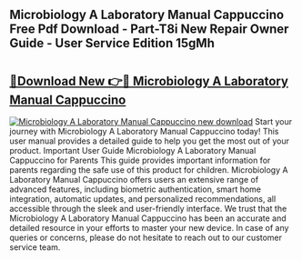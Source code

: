 ## Microbiology A Laboratory Manual Cappuccino Free Pdf Download - Part-T8i New Repair Owner Guide - User Service Edition 15gMh

# <h2><a href="http://cf12928.oget.top/?id=Microbiology+A+Laboratory+Manual+Cappuccino">🔗Download New 👉🔴 Microbiology A Laboratory Manual Cappuccino</a></h2>

[![Microbiology A Laboratory Manual Cappuccino new download](https://i.imgur.com/5g1atiW.png)](http://cf12928.oget.top/?id=Microbiology+A+Laboratory+Manual+Cappuccino)
Start your journey with Microbiology A Laboratory Manual Cappuccino today! This user manual provides a detailed guide to help you get the most out of your product. Important User Guide Microbiology A Laboratory Manual Cappuccino for Parents This guide provides important information for parents regarding the safe use of this product for children. Microbiology A Laboratory Manual Cappuccino offers users an extensive range of advanced features, including biometric authentication, smart home integration, automatic updates, and personalized recommendations, all accessible through the sleek and user-friendly interface. We trust that the Microbiology A Laboratory Manual Cappuccino has been an accurate and detailed resource in your efforts to master your new device. In case of any queries or concerns, please do not hesitate to reach out to our customer service team.
